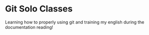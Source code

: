 # Git Solo Classes

Learning how to properly using git and training my english during the documentation reading!
